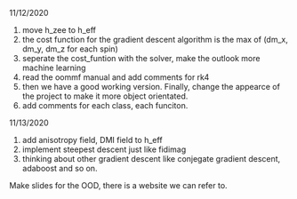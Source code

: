 11/12/2020
1. move h_zee to h_eff
2. the cost function for the gradient descent algorithm is the max of (dm_x, dm_y, dm_z for each spin)
3. seperate the cost_funtion with the solver, make the outlook more machine learning
4. read the oommf manual and add comments for rk4
5. then we have a good working version. Finally, change the appearce of the project to make it more object orientated.
6. add comments for each class, each funciton.


11/13/2020
1. add anisotropy field, DMI field to h_eff
2. implement steepest descent just like fidimag
3. thinking about other gradient descent like conjegate gradient descent, adaboost and so on.


Make slides for the OOD, there is a website we can refer to.
